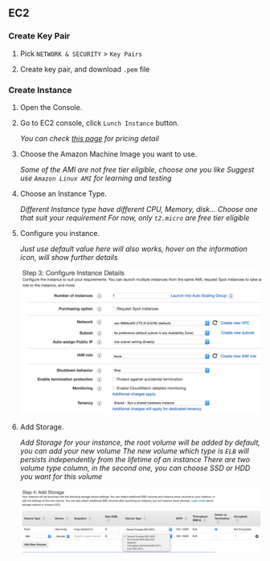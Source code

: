 ## EC2

### Create Key Pair

1. Pick `NETWORK & SECURITY` > `Key Pairs`

2. Create key pair, and download `.pem` file

### Create Instance

1. Open the Console.

2. Go to EC2 console, click `Lunch Instance` button.

    *You can check [this page](http://aws.amazon.com/cn/ec2/pricing/) for pricing detail*

3. Choose the Amazon Machine Image you want to use.

    *Some of the AMI are not free tier eligible, choose one you like*
    *Suggest use `Amazon Linux AMI` for learning and testing*

4. Choose an Instance Type.

    *Different Instance type have different CPU, Memory, disk... Choose one that suit your requirement*
    *For now, only `t2.micro` are free tier eligible*

5. Configure you instance.

    *Just use default value here will also works, hover on the information icon, will show further details*
    
    ![Configure](./images/ec2/configure.png)
    
6. Add Storage.

    *Add Storage for your instance, the root volume will be added by default, you can add your new volume*
    *The new volume which type is `ELB` will persists independently from the lifetime of an instance*
    *There are two volume type column, in the second one, you can choose SSD or HDD you want for this volume*
    
    ![Add Storage](./images/ec2/add-storage.png)
    
     